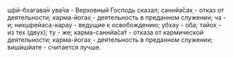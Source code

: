 ш́рӣ-бхагава̄н ува̄ча - Верховный Господь сказал; саннйа̄сах̣ - отказ от деятельности; карма-йогах̣ - деятельность в преданном служении; ча - и; них̣ш́рейаса-карау - ведущие к освобождению; убхау - оба; тайох̣ - из тех (двух); ту - же; карма-саннйа̄са̄т - отказа от кармической деятельности; карма-йогах̣ - деятельность в преданном служении; виш́ишйате - считается лучше.